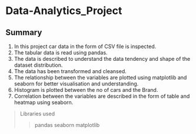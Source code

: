 # Data-Analytics_Project
## Summary

1. In this project car data in the form of CSV file is inspected.
2. The tabular data is read using pandas.
3. The data is described to understand the data tendency and shape of the dataset distribution.
4. The data has been transformed and cleansed.
5. The relationship between the variables are plotted using matplotlib and seaborn for better visualisation and understanding.
6. Histogram is plotted between the no of cars and the Brand.
7. Correlation between the variables are described in the form of table and heatmap using seaborn.

> Libraries used
>> pandas
>> seaborn
>> matplotlib

